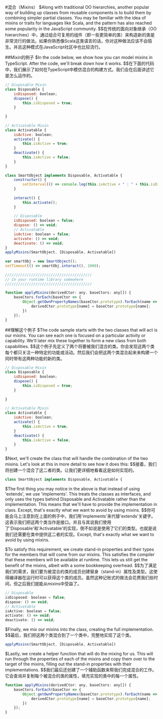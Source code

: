 #混合（Mixins）
$Along with traditional OO hierarchies, another popular way of building up classes from reusable components is to build them by combining simpler partial classes. You may be familiar with the idea of mixins or traits for languages like Scala, and the pattern has also reached some popularity in the JavaScript community.
$$在传统的面向对象继承（OO hierarchies）中，通过组合可复用的组件（即一些更简单的类）来构造新的类是非常流行的做法。如果你熟悉像Scala这类语言的话，你对这种做法应该不会陌生。并且这种模式在JavaScript社区中也比较流行。

##Mixin的例子
$In the code below, we show how you can model mixins in TypeScript. After the code, we'll break down how it works.
$$在下面的代码中，我们展示了如何在TypeScript中模仿混合的构建方式。我们会在后面讲述它是怎么运作的。

```js
// Disposable Mixin
class Disposable {
    isDisposed: boolean;
    dispose() {
        this.isDisposed = true;
    }
 
}
 
// Activatable Mixin
class Activatable {
    isActive: boolean;
    activate() {
        this.isActive = true;
    }
    deactivate() {
        this.isActive = false;
    }
}
 
class SmartObject implements Disposable, Activatable {
    constructor() {
        setInterval(() => console.log(this.isActive + " : " + this.isDisposed), 500);
    }
 
    interact() {
        this.activate();
    }
 
    // Disposable
    isDisposed: boolean = false;
    dispose: () => void;
    // Activatable
    isActive: boolean = false;
    activate: () => void;
    deactivate: () => void;
}
applyMixins(SmartObject, [Disposable, Activatable])
 
var smartObj = new SmartObject();
setTimeout(() => smartObj.interact(), 1000);
 
////////////////////////////////////////
// In your runtime library somewhere
////////////////////////////////////////

function applyMixins(derivedCtor: any, baseCtors: any[]) {
    baseCtors.forEach(baseCtor => {
        Object.getOwnPropertyNames(baseCtor.prototype).forEach(name => {
            derivedCtor.prototype[name] = baseCtor.prototype[name];
        })
    }); 
}
```

##理解这个例子
$The code sample starts with the two classes that will act is our mixins. You can see each one is focused on a particular activity or capability. We'll later mix these together to form a new class from both capabilities.
$$这个例子先定义了两个将要被我们混合的类。你会发现这两个类每个都只关注一种特定的功能或活动。然后我们会把这两个类混合起来来构建一个同时带有这两种功能的新的类。

```js
// Disposable Mixin
class Disposable {
    isDisposed: boolean;
    dispose() {
        this.isDisposed = true;
    }
 
}
 
// Activatable Mixin
class Activatable {
    isActive: boolean;
    activate() {
        this.isActive = true;
    }
    deactivate() {
        this.isActive = false;
    }
}
```

$Next, we'll create the class that will handle the combination of the two mixins. Let's look at this in more detail to see how it does this:
$$接着，我们将创建一个混合了这二者的类。让我们更详细地看看这是如何实现的。

```js
class SmartObject implements Disposable, Activatable {
```

$The first thing you may notice in the above is that instead of using 'extends', we use 'implements'. This treats the classes as interfaces, and only uses the types behind Disposable and Activatable rather than the implementation. This means that we'll have to provide the implementation in class. Except, that's exactly what we want to avoid by using mixins. 
$$你可能会马上注意到在上面的例子中，我们用'implements'来代替'extends'关键字。这表示我们把这两个类当作是接口。并且与其说我们使用了'Disposable'和'Activatable'的实现，倒不如说是使用了它们的类型。也就是说我们还需要在类中提供这二者的实现。Except, that's exactly what we want to avoid by using mixins. 

$To satisfy this requirement, we create stand-in properties and their types for the members that will come from our mixins. This satisfies the compiler that these members will be available at runtime. This lets us still get the benefit of the mixins, albeit with a some bookkeeping overhead.
$$为了满足我们的需求，我们要为被混合的类的成员创建替身（stand-in）属性及类型。这使得编译器在运行时可以获得这个类的成员。虽然这种记账式的做法会花费我们些时间，但之后我们就能从mixins中受益了。

```js
// Disposable
isDisposed: boolean = false;
dispose: () => void;
// Activatable
isActive: boolean = false;
activate: () => void;
deactivate: () => void;
```

$Finally, we mix our mixins into the class, creating the full implementation.
$$最后，我们把这两个类混合到了一个类中，完整地实现了这个类。

```js
applyMixins(SmartObject, [Disposable, Activatable])
```

$Lastly, we create a helper function that will do the mixing for us. This will run through the properties of each of the mixins and copy them over to the target of the mixins, filling out the stand-in properties with their implementations.
$$我们最后还创建了一个辅助函数来帮我们完成混合的工作。它会查询并复制每个被混合的类的属性，填充实现的类中的每一个属性。

```js
function applyMixins(derivedCtor: any, baseCtors: any[]) {
    baseCtors.forEach(baseCtor => {
        Object.getOwnPropertyNames(baseCtor.prototype).forEach(name => {
            derivedCtor.prototype[name] = baseCtor.prototype[name];
        })
    }); 
}
```
